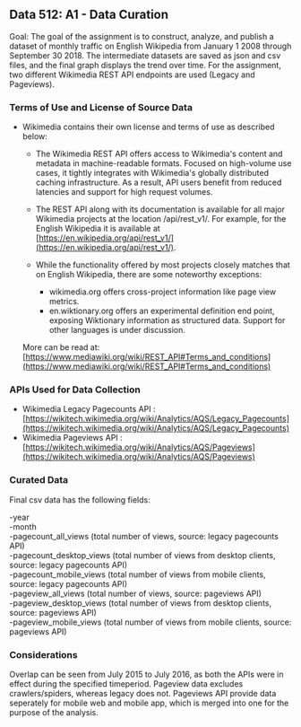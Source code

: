 ## Data 512: A1 - Data Curation

Goal: The goal of the assignment is to construct, analyze, and publish a dataset of monthly traffic on English Wikipedia from January 1 2008 through September 30 2018.
The intermediate datasets are saved as json and csv files, and the final graph displays the trend over time. 
For the assignment, two different Wikimedia REST API endpoints are used (Legacy and Pageviews).

### Terms of Use and License of Source Data
- Wikimedia contains their own license and terms of use as described below:

    - The Wikimedia REST API offers access to Wikimedia's content and metadata in machine-readable formats. Focused on high-volume use cases, it tightly integrates with Wikimedia's globally distributed caching infrastructure. As a result, API users benefit from reduced latencies and support for high request volumes.

    - The REST API along with its documentation is available for all major Wikimedia projects at the location /api/rest_v1/. For example, for the English Wikipedia it is available at [https://en.wikipedia.org/api/rest_v1/](https://en.wikipedia.org/api/rest_v1/).

    - While the functionality offered by most projects closely matches that on English Wikipedia, there are some noteworthy exceptions:

        - wikimedia.org offers cross-project information like page view metrics.
        - en.wiktionary.org offers an experimental definition end point, exposing Wiktionary information as structured data. Support for other languages is under discussion.

    More can be read at: [https://www.mediawiki.org/wiki/REST_API#Terms_and_conditions](https://www.mediawiki.org/wiki/REST_API#Terms_and_conditions)

### APIs Used for Data Collection

- Wikimedia Legacy Pagecounts API : [https://wikitech.wikimedia.org/wiki/Analytics/AQS/Legacy_Pagecounts](https://wikitech.wikimedia.org/wiki/Analytics/AQS/Legacy_Pagecounts)
- Wikimedia Pageviews API : [https://wikitech.wikimedia.org/wiki/Analytics/AQS/Pageviews](https://wikitech.wikimedia.org/wiki/Analytics/AQS/Pageviews)

### Curated Data

Final csv data has the following fields: 

-year  
-month  
-pagecount_all_views (total number of views,  source: legacy pagecounts API)  
-pagecount_desktop_views (total number of views from desktop clients, source: legacy pagecounts API)  
-pagecount_mobile_views	(total number of views from mobile clients, source: legacy pagecounts API)  
-pageview_all_views (total number of views, source: pageviews API)  
-pageview_desktop_views (total number of views from desktop clients, source: pageviews API)  
-pageview_mobile_views (total number of views from mobile clients, source: pageviews API)  

### Considerations
Overlap can be seen from July 2015 to July 2016, as both the APIs were in effect during the specified timeperiod. Pageview data excludes crawlers/spiders, whereas legacy does not. Pageviews API provide data seperately for mobile web and mobile app, which is merged into one for the purpose of the analysis. 

